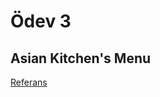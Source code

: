 # Ödev 3

## Asian Kitchen's Menu

[Referans](https://github.com/Kodluyoruz/taskforce/tree/main/javascript/javascript-temel/odev3)
